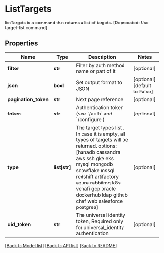 # ListTargets

listTargets is a command that returns a list of targets. [Deprecated: Use target-list command]
## Properties
Name | Type | Description | Notes
------------ | ------------- | ------------- | -------------
**filter** | **str** | Filter by auth method name or part of it | [optional] 
**json** | **bool** | Set output format to JSON | [optional] [default to False]
**pagination_token** | **str** | Next page reference | [optional] 
**token** | **str** | Authentication token (see &#x60;/auth&#x60; and &#x60;/configure&#x60;) | [optional] 
**type** | **list[str]** | The target types list . In case it is empty, all types of targets will be returned. options: [hanadb cassandra aws ssh gke eks mysql mongodb snowflake mssql redshift artifactory azure rabbitmq k8s venafi gcp oracle dockerhub ldap github chef web salesforce postgres] | [optional] 
**uid_token** | **str** | The universal identity token, Required only for universal_identity authentication | [optional] 

[[Back to Model list]](../README.md#documentation-for-models) [[Back to API list]](../README.md#documentation-for-api-endpoints) [[Back to README]](../README.md)


